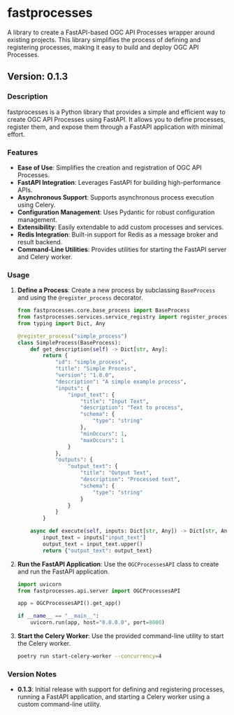 # fastprocesses

A library to create a FastAPI-based OGC API Processes wrapper around existing projects. This library simplifies the process of defining and registering processes, making it easy to build and deploy OGC API Processes.

## Version: 0.1.3

### Description

fastprocesses is a Python library that provides a simple and efficient way to create OGC API Processes using FastAPI. It allows you to define processes, register them, and expose them through a FastAPI application with minimal effort.

### Features

- **Ease of Use**: Simplifies the creation and registration of OGC API Processes.
- **FastAPI Integration**: Leverages FastAPI for building high-performance APIs.
- **Asynchronous Support**: Supports asynchronous process execution using Celery.
- **Configuration Management**: Uses Pydantic for robust configuration management.
- **Extensibility**: Easily extendable to add custom processes and services.
- **Redis Integration**: Built-in support for Redis as a message broker and result backend.
- **Command-Line Utilities**: Provides utilities for starting the FastAPI server and Celery worker.

### Usage

1. **Define a Process**: Create a new process by subclassing `BaseProcess` and using the `@register_process` decorator.

    ```python
    from fastprocesses.core.base_process import BaseProcess
    from fastprocesses.services.service_registry import register_process
    from typing import Dict, Any

    @register_process("simple_process")
    class SimpleProcess(BaseProcess):
        def get_description(self) -> Dict[str, Any]:
            return {
                "id": "simple_process",
                "title": "Simple Process",
                "version": "1.0.0",
                "description": "A simple example process",
                "inputs": {
                    "input_text": {
                        "title": "Input Text",
                        "description": "Text to process",
                        "schema": {
                            "type": "string"
                        },
                        "minOccurs": 1,
                        "maxOccurs": 1
                    }
                },
                "outputs": {
                    "output_text": {
                        "title": "Output Text",
                        "description": "Processed text",
                        "schema": {
                            "type": "string"
                        }
                    }
                }
            }

        async def execute(self, inputs: Dict[str, Any]) -> Dict[str, Any]:
            input_text = inputs["input_text"]
            output_text = input_text.upper()
            return {"output_text": output_text}
    ```

2. **Run the FastAPI Application**: Use the `OGCProcessesAPI` class to create and run the FastAPI application.

    ```python
    import uvicorn
    from fastprocesses.api.server import OGCProcessesAPI

    app = OGCProcessesAPI().get_app()

    if __name__ == "__main__":
        uvicorn.run(app, host="0.0.0.0", port=8000)
    ```

3. **Start the Celery Worker**: Use the provided command-line utility to start the Celery worker.

    ```sh
    poetry run start-celery-worker --concurrency=4
    ```

### Version Notes

- **0.1.3**: Initial release with support for defining and registering processes, running a FastAPI application, and starting a Celery worker using a custom command-line utility.